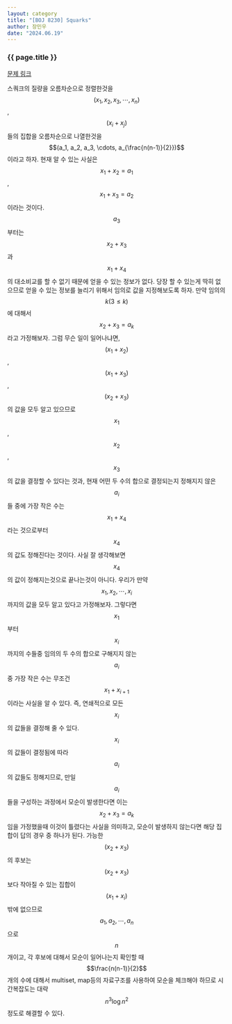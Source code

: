 ```yaml
---
layout: category
title: "[BOJ 8230] Squarks"
author: 장민우
date: "2024.06.19"
---
```


### {{ page.title }}
[문제 링크](https://boj.kr/8230)

스쿼크의 질량을 오름차순으로 정렬한것을 $$(x_1, x_2, x_3, \cdots, x_n)$$, $$(x_i + x_j)$$들의 집합을 오름차순으로 나열한것을 $$(a_1, a_2, a_3, \cdots, a_{\frac{n(n-1)}{2}})$$이라고 하자.
현재 알 수 있는 사실은 $$x_1 + x_2=a_1$$, $$x_1 + x_3 = a_2$$이라는 것이다. $$a_3$$부터는 $$x_2 + x_3$$과 $$x_1 + x_4$$의 대소비교를 할 수 없기 때문에 얻을 수 있는 정보가 없다.
당장 할 수 있는게 딱히 없으므로 얻을 수 있는 정보를 늘리기 위해서 임의로 값을 지정해보도록 하자. 만약 임의의 $$k ( 3 \le k )$$에 대해서 $$x_2 + x_3 = a_k$$라고 가정해보자. 그럼 무슨 일이 일어나냐면, $$(x_1 + x_2)$$, $$(x_1 + x_3)$$, $$(x_2 + x_3)$$의 값을 모두 알고 있으므로 $$x_1$$, $$x_2$$, $$x_3$$의 값을 결정할 수 있다는 것과, 현재 어떤 두 수의 합으로 결정되는지 정해지지 않은 $$a_i$$들 중에 가장 작은 수는 $$x_1 + x_4$$라는 것으로부터 $$x_4$$의 값도 정해진다는 것이다. 
사실 잘 생각해보면 $$x_4$$의 값이 정해지는것으로 끝나는것이 아니다. 우리가 만약 $$x_1, x_2, \cdots, x_i$$까지의 값을 모두 알고 있다고 가정해보자. 그렇다면 $$x_1$$부터 $$x_i$$까지의 수들중 임의의 두 수의 합으로 구해지지 않는 $$a_i$$중 가장 작은 수는 무조건 $$x_1 + x_{i+1}$$이라는 사실을 알 수 있다. 즉, 연쇄적으로 모든 $$x_i$$의 값들을 결정해 줄 수 있다.
$$x_i$$의 값들이 결정됨에 따라 $$a_i$$의 값들도 정해지므로, 만일 $$a_i$$들을 구성하는 과정에서 모순이 발생한다면 이는 $$x_2 + x_3 = a_k$$임을 가정했을때 이것이 틀렸다는 사실을 의미하고, 모순이 발생하지 않는다면 해당 집합이 답의 경우 중 하나가 된다.
가능한 $$(x_2 + x_3)$$의 후보는 $$(x_2 + x_3)$$보다 작아질 수 있는 집합이 $$(x_1 + x_i)$$밖에 없으므로 $$a_1, a_2, \cdots, a_n$$으로 $$n$$개이고, 각 후보에 대해서 모순이 일어나는지 확인할 때 $$\frac{n(n-1)}{2}$$개의 수에 대해서 multiset, map등의 자료구조를 사용하여 모순을 체크해야 하므로 시간복잡도는 대략 $$n^3\log{n^2}$$정도로 해결할 수 있다.